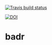<!-- badges: start -->
[![Travis build status](https://travis-ci.com/kkmann/badr.svg?branch=master)](https://travis-ci.com/kkmann/badr)
<!-- [![Codecov test coverage](https://codecov.io/gh/kkmann/badr/branch/master/graph/badge.svg)](https://codecov.io/gh/kkmann/badr?branch=master) -->
[![DOI](https://zenodo.org/badge/222827877.svg)](https://zenodo.org/badge/latestdoi/222827877)
<!-- badges: end -->


# badr
